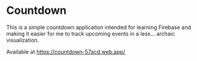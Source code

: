 # Countdown
This is a simple countdown application intended for learning Firebase and making it easier for me to track upcoming events in a less... archaic visualization.

Available at https://countdown-57acd.web.app/
